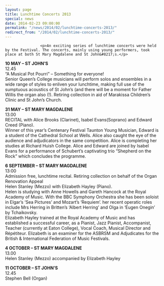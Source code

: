 ```yaml
---
layout: page
title: Lunchtime Concerts 2013
special: news
date: 2014-02-23 09:00:00
permalink: "/news/2014/02/lunchtime-concerts-2013/"
redirect_from: "/2014/02/lunchtime-concerts-2013/"
---
```



                    
                    <p>An exciting series of lunchtime concerts were held by the Festival. The concerts, mainly using young performers, took place at both St Mary Magdalene and St John&#8217;s.</p>
<p><strong>10 MAY &#8211; ST JOHN’S</strong><br />
12.45<br />
“A Musical Pot Pourri” – Something for everyone!<br />
Senior Queen’s College musicians will perform solos and ensembles in a wide range of styles to enliven your lunchtime, making full use of the sumptuous acoustics of St John’s (and there will be a moment for Father Willis the organ also (!). Retiring collection in aid of Marakissa Children’s Clinic and St John’s Church.</p>
<p><strong>31 MAY &#8211; ST MARY MAGDALENE</strong><br />
13.00<br />
RECITAL with Alice Brooks (Clarinet), Isabel Evans(Soprano) and Edward Creed (Piano).<br />
Winner of this year’s Centenary Festival Taunton Young Musician, Edward is a student of the Cathedral School at Wells. Alice also caught the eye of the audience and adjudicators in the same competition. Alice is completing her studies at Richard Huish College. Alice and Edward are joined by Isabel Evans for a performance of Schubert’s captivating trio “Shepherd on the Rock” which concludes the programme.</p>
<p><strong>6 SEPTEMBER &#8211; ST MARY MAGDALENE</strong><br />
13:00<br />
Admission free, lunchtime recital. Retiring collection on behalf of the Organ Renovation Appeal<br />
Helen Stanley (Mezzo) with Elizabeth Hayley (Piano).<br />
Helen is studying with Anne Howells and Gareth Hancock at the Royal Academy of Music. With the BBC Symphony Orchestra she has been soloist in Elgar’s ‘Sea Pictures’ and Mozart’s ‘Requiem’. her recent operatic roles include Mrs Herring in Britten’s ‘Albert Herring’ and Olga in ‘Eugen Onegin’ by Tchaikovsky.<br />
Elizabeth Hayley trained at the Royal Academy of Music and has established a successful career, as a Pianist, Jazz Pianist, Accompanist, Teacher (currently at Eaton College), Vocal Coach, Musical Director and Répétiteur. Elizabeth is an examiner for the ASBRSM and Adjudicates for the British &#038; International Federation of Music Festivals.</p>
<p><strong>4 OCTOBER &#8211; ST MARY MAGDALENE</strong><br />
13.00<br />
Helen Stanley (Mezzo) accompanied by Elizabeth Hayley</p>
<p><strong>11 OCTOBER &#8211; ST JOHN&#8217;S</strong><br />
12.45<br />
Stephen Bell (Organ)</p>

                
